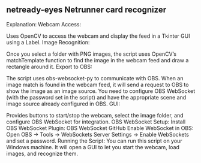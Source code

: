 ## netready-eyes Netrunner card recognizer

Explanation:
Webcam Access:

Uses OpenCV to access the webcam and display the feed in a Tkinter GUI using a Label.
Image Recognition:

Once you select a folder with PNG images, the script uses OpenCV’s matchTemplate function to find the image in the webcam feed and draw a rectangle around it.
Export to OBS:

The script uses obs-websocket-py to communicate with OBS. When an image match is found in the webcam feed, it will send a request to OBS to show the image as an image source.
You need to configure OBS WebSocket (with the password set in the script) and have the appropriate scene and image source already configured in OBS.
GUI:

Provides buttons to start/stop the webcam, select the image folder, and configure OBS WebSocket for integration.
OBS WebSocket Setup:
Install OBS WebSocket Plugin: OBS WebSocket GitHub
Enable WebSocket in OBS: Open OBS → Tools → WebSockets Server Settings → Enable WebSockets and set a password.
Running the Script:
You can run this script on your Windows machine. It will open a GUI to let you start the webcam, load images, and recognize them.